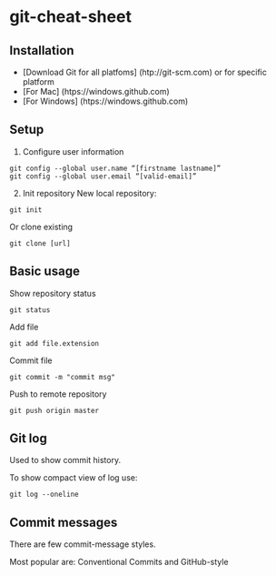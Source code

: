# git-cheat-sheet

## Installation

- [Download Git for all platfoms] (htp://git-scm.com)
or for specific platform 
- [For Mac] (htps://windows.github.com)
- [For Windows] (htps://windows.github.com)

## Setup 

1. Configure user information
```
git config --global user.name “[firstname lastname]”
git config --global user.email “[valid-email]”
```

2. Init repository 
New local repository:
```
git init
```
Or clone existing
```
git clone [url]
```

## Basic usage
Show repository status
```
git status
```
Add file 
```
git add file.extension
```
Commit file 
```
git commit -m "commit msg"
```
Push to remote repository
```
git push origin master
```

## Git log

Used to show commit history.

To show compact view of log use:
```
git log --oneline
```

## Commit messages

There are few commit-message styles.

Most popular are: Conventional Commits and GitHub-style
